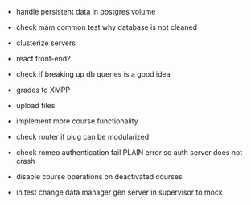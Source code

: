 
- handle persistent data in postgres volume
- check mam common test why database is not cleaned
- clusterize servers
- react front-end?

- check if breaking up db queries is a good idea
- grades to XMPP
- upload files
- implement more course functionality
- check router if plug can be modularized
- check romeo authentication fail PLAIN error so auth server does not crash

- disable course operations on deactivated courses

- in test change data manager gen server in supervisor to mock
